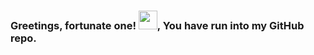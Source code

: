 ### Greetings, fortunate one! <img src="https://raw.githubusercontent.com/MartinHeinz/master/wave.gif" width="30px">, You have run into my GitHub repo.
















<!---
- 👋 Hi, I’m @adi666-png
- 👀 I’m interested in ...
- 🌱 I’m currently learning ...
- 💞 I’m looking to collaborate on ...
- 📫 How to reach me ...


adi666-png/adi666-png is a ✨ special ✨ repository because its `README.md` (this file) appears on your GitHub profile.
You can click the Preview link to take a look at your changes.
--->
